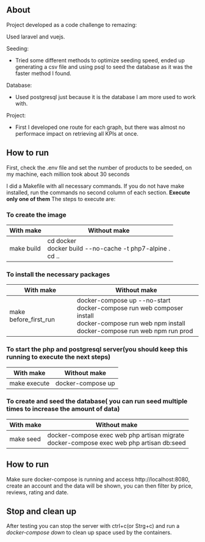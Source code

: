 ## About

Project developed as a code challenge to remazing:

Used laravel and vuejs.

Seeding:
  - Tried some different methods to optimize seeding speed, ended up generating a csv file and using psql to seed the database as it was the faster method I found.

Database:
  - Used postgresql just because it is the database I am more used to work with.

Project:
  - First I developed one route for each graph, but there was almost no performace impact on retrieving all KPIs at once.
  
  
  
  ## How to run
  
  First, check the .env file and set the number of products to be seeded, on my machine, each million took about 30 seconds
  
  I did a Makefile with all necessary commands. If you do not have make installed, run the commands no second column of each section. **Execute only one of them**
  The steps to execute are:
  
  ###  To create the image
  With make | Without make
  ------------ | -------------
  make build | cd docker <br> docker build --no-cache -t php7-alpine . <br> cd ..
 
 
 ### To install the necessary packages
 With make | Without make
  ------------ | -------------
  make before_first_run | docker-compose up --no-start <br> docker-compose run web composer install <br> docker-compose run web npm install <br> docker-compose run web npm run prod 
 
 
 ### To start the php and postgresql server(you should keep this running to execute the next steps)
 With make | Without make
  ------------ | -------------
  make execute | docker-compose up
 
 
 ### To create and seed the database( you can run seed multiple times to increase the amount of data)
 With make | Without make
  ------------ | -------------
  make seed | docker-compose exec web php artisan migrate <br> docker-compose exec web php artisan db:seed


## How to run
 Make sure docker-compose is running and access http://localhost:8080, create an account and the data will be shown, you can then filter by price, reviews, rating and date.
 
 
 
 ## Stop and clean up
   After testing you can stop the server with ctrl+c(or Strg+c) and run a *docker-compose down* to clean up space used by the containers.
